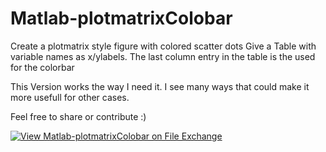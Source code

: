 # Matlab-plotmatrixColobar
Create a plotmatrix style figure with colored scatter dots Give a Table with variable names as x/ylabels. The last column entry in the table is the used for the colorbar

This Version works the way I need it. I see many ways that could make it more usefull for other cases.

Feel free to share or contribute :)


[![View Matlab-plotmatrixColobar on File Exchange](https://www.mathworks.com/matlabcentral/images/matlab-file-exchange.svg)](https://ch.mathworks.com/matlabcentral/fileexchange/107360-matlab-plotmatrixcolobar)
